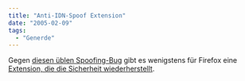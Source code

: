 ```yaml
---
title: "Anti-IDN-Spoof Extension"
date: "2005-02-09"
tags:
  - "Generde"
---
```


Gegen [diesen üblen Spoofing-Bug](https://couchblog.de/webpropaganda/article/725/fehler-in-firefox-and-more) gibt es wenigstens für Firefox eine [Extension, die die Sicherheit wiederherstellt](http://www.jarnot.com/mt/archives/2005/02/firefox_spoof_s.php).
